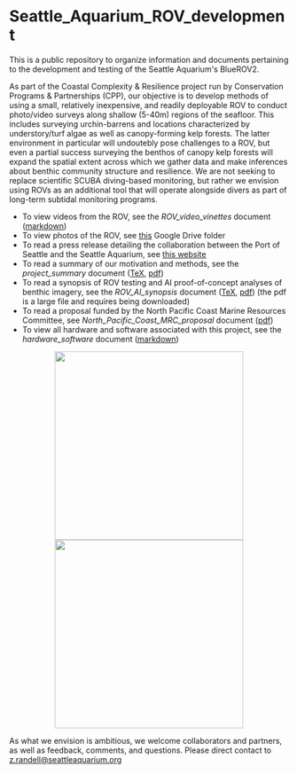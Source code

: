 # Seattle_Aquarium_ROV_development
This is a public repository to organize information and documents pertaining to the development and testing of the Seattle Aquarium's BlueROV2. 

As part of the Coastal Complexity & Resilience project run by Conservation Programs & Partnerships (CPP), our objective is to develop methods of using a small, relatively inexpensive, and readily deployable ROV to conduct photo/video surveys along shallow (5-40m) regions of the seafloor. This includes surveying urchin-barrens and locations characterized by understory/turf algae as well as canopy-forming kelp forests. The latter environment in particular will undoutebly pose challenges to a ROV, but even a partial success surveying the benthos of canopy kelp forests will expand the spatial extent across which we gather data and make inferences about benthic community structure and resilience. We are not seeking to replace scientific SCUBA diving-based monitoring, but rather we envision using ROVs as an additional tool that will operate alongside divers as part of long-term subtidal monitoring programs. 

* To view videos from the ROV, see the _ROV_video_vinettes_ document ([markdown](https://github.com/zhrandell/Seattle_Aquarium_ROV_development/blob/main/ROV_videos.md))
* To view photos of the ROV, see [this](https://drive.google.com/drive/folders/1f--MS3UWWd0GPid-CwgvD2KQ-q4D7zgT?usp=sharing) Google Drive folder
* To read a press release detailing the collaboration between the Port of Seattle and the Seattle Aquarium, see [this website](https://www.portseattle.org/news/port-seattle-and-seattle-aquarium-collaborate-restore-kelp-forests-elliott-bay)
* To read a summary of our motivation and methods, see the _project_summary_ document ([TeX](https://github.com/zhrandell/Seattle_Aquarium_ROV_development/blob/main/documents/project_summary/CCR_summary_document.tex), [pdf](https://github.com/zhrandell/Seattle_Aquarium_ROV_development/blob/main/documents/project_summary/CCR_summary_document.pdf))
* To read a synopsis of ROV testing and AI proof-of-concept analyses of benthic imagery, see the _ROV_AI_synopsis_ document ([TeX](https://github.com/zhrandell/Seattle_Aquarium_ROV_development/blob/main/documents/ROV_AI_synopsis/ROV_AI_synopsis.tex), [pdf](https://github.com/zhrandell/Seattle_Aquarium_ROV_development/blob/main/documents/ROV_AI_synopsis/ROV_AI_synopsis.pdf)) (the pdf is a large file and requires being downloaded)
* To read a proposal funded by the North Pacific Coast Marine Resources Committee, see _North_Pacific_Coast_MRC_proposal_ document ([pdf](https://github.com/zhrandell/Seattle_Aquarium_ROV_development/blob/main/documents/North_Pacific_Coast_MRC_proposal/ROV_pilotStudy_NPC-MRC_proposal%2021-23.pdf)) 
* To view all hardware and software associated with this project, see the _hardware_software_ document ([markdown](https://github.com/zhrandell/Seattle_Aquarium_ROV_development/blob/main/documents/hardware_software.md))

<p align="center">
  <img src="photos/kelp_bumpers_1.jpg" width="340" />
  <img src="photos/kelp_bumpers_2.jpg" width="340" />
</p>

As what we envision is ambitious, we welcome collaborators and partners, as well as feedback, comments, and questions. Please direct contact to z.randell@seattleaquarium.org

